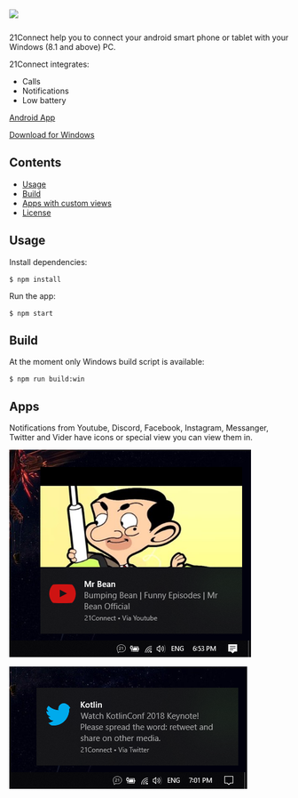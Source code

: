 # <img src="assets/windows-icon.ico" width="100"> 

21Connect help you to connect your android smart phone or tablet with your Windows (8.1 and above) PC. 

21Connect integrates:

- Calls
- Notifications
- Low battery

[Android App](https://github.com/tsvetilian-ty/21Connect-Android-App)

[Download for Windows](https://github.com/tsvetilian-ty/21Connect/releases)

## Contents

- [Usage](#usage)
- [Build](#build)
- [Apps with custom views](#apps)
- [License](LICENSE.md)

## Usage

Install dependencies:

```console
$ npm install
```

Run the app:

```console
$ npm start
```

## Build

At the moment only Windows build script is available:

```console
$ npm run build:win
```

## Apps

Notifications from Youtube, Discord, Facebook, Instagram, Messanger, Twitter and Vider have icons or special view you can view them in.

![Youtube Advanced View](screenshots/youtube_advanced.PNG)

![Twitter](screenshots/twitter.PNG)
